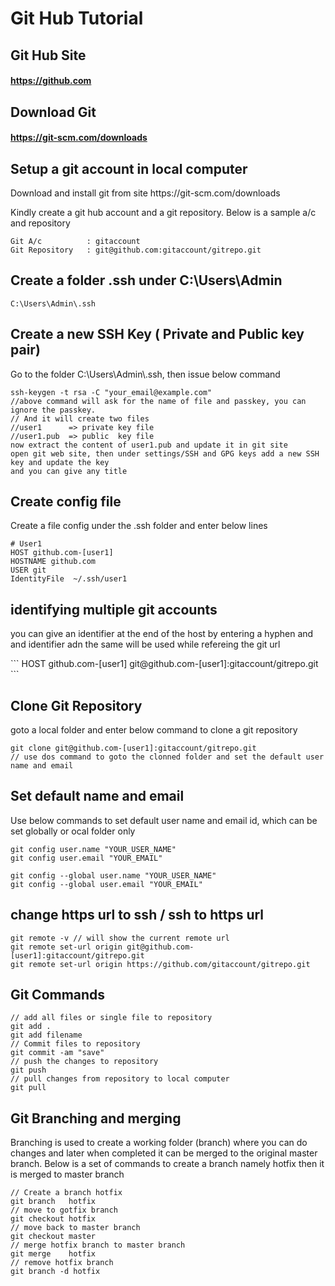 
# Git Hub Tutorial

## Git Hub Site
#### https://github.com
## Download Git
#### https://git-scm.com/downloads



## Setup a git account in local computer

<p>
Download and install git from site https://git-scm.com/downloads
</p>

<p>
Kindly create a git hub account and a git repository. Below is a sample a/c and repository
</p>

```
Git A/c          : gitaccount
Git Repository   : git@github.com:gitaccount/gitrepo.git
```


## Create a folder .ssh under C:\Users\Admin 
```
C:\Users\Admin\.ssh
```

## Create a new SSH Key ( Private and Public key pair)

<p>Go to the folder C:\Users\Admin\.ssh, then issue below command</p>

```
ssh-keygen -t rsa -C "your_email@example.com"
//above command will ask for the name of file and passkey, you can ignore the passkey.
// And it will create two files 
//user1      => private key file
//user1.pub  => public  key file 
now extract the content of user1.pub and update it in git site
open git web site, then under settings/SSH and GPG keys add a new SSH key and update the key
and you can give any title
```

## Create config file
<p>
Create a file config under the .ssh folder and enter below lines
</p>

```
# User1
HOST github.com-[user1]
HOSTNAME github.com
USER git
IdentityFile  ~/.ssh/user1
```

## identifying multiple git accounts
<p>
you can give an identifier at the end of the host by entering a hyphen and and identifier
adn the same will be used while refereing the git url
</p>
```
HOST github.com-[user1] 
git@github.com-[user1]:gitaccount/gitrepo.git
```

## Clone Git Repository
<p> goto a local folder and enter below command to clone a git repository </p>

```
git clone git@github.com-[user1]:gitaccount/gitrepo.git
// use dos command to goto the clonned folder and set the default user name and email

```


## Set default name and email
<p>
Use below commands to set default user name and email id, which can be set globally or ocal folder only
</p>

```
git config user.name "YOUR_USER_NAME"
git config user.email "YOUR_EMAIL"

git config --global user.name "YOUR_USER_NAME"
git config --global user.email "YOUR_EMAIL"
```

## change https url to ssh / ssh to https url
```
git remote -v // will show the current remote url
git remote set-url origin git@github.com-[user1]:gitaccount/gitrepo.git 
git remote set-url origin https://github.com/gitaccount/gitrepo.git

```

## Git Commands
```
// add all files or single file to repository
git add .
git add filename
// Commit files to repository
git commit -am "save"
// push the changes to repository
git push
// pull changes from repository to local computer
git pull
```

## Git Branching and merging
<p>
Branching is used to create a working folder (branch) where you can do changes and later when completed it can be merged to the original master branch. Below is a set of commands to create a branch namely hotfix then it is merged to master branch
</p>

```
// Create a branch hotfix
git branch   hotfix
// move to gotfix branch
git checkout hotfix
// move back to master branch
git checkout master
// merge hotfix branch to master branch
git merge    hotfix
// remove hotfix branch
git branch -d hotfix
```
